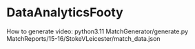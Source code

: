 # DataAnalyticsFooty

How to generate video:
  python3.11 MatchGenerator/generate.py MatchReports/15-16/StokeVLeicester/match_data.json